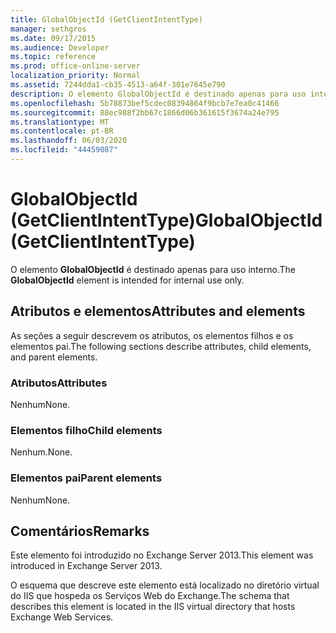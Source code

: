 ```yaml
---
title: GlobalObjectId (GetClientIntentType)
manager: sethgros
ms.date: 09/17/2015
ms.audience: Developer
ms.topic: reference
ms.prod: office-online-server
localization_priority: Normal
ms.assetid: 7244dda1-cb35-4513-a64f-301e7645e790
description: O elemento GlobalObjectId é destinado apenas para uso interno.
ms.openlocfilehash: 5b78873bef5cdec08394864f9bcb7e7ea0c41466
ms.sourcegitcommit: 88ec988f2bb67c1866d06b361615f3674a24e795
ms.translationtype: MT
ms.contentlocale: pt-BR
ms.lasthandoff: 06/03/2020
ms.locfileid: "44459087"
---
```

# <a name="globalobjectid-getclientintenttype"></a><span data-ttu-id="fa4c3-103">GlobalObjectId (GetClientIntentType)</span><span class="sxs-lookup"><span data-stu-id="fa4c3-103">GlobalObjectId (GetClientIntentType)</span></span>

<span data-ttu-id="fa4c3-104">O elemento **GlobalObjectId** é destinado apenas para uso interno.</span><span class="sxs-lookup"><span data-stu-id="fa4c3-104">The **GlobalObjectId** element is intended for internal use only.</span></span> 

## <a name="attributes-and-elements"></a><span data-ttu-id="fa4c3-105">Atributos e elementos</span><span class="sxs-lookup"><span data-stu-id="fa4c3-105">Attributes and elements</span></span>

<span data-ttu-id="fa4c3-106">As seções a seguir descrevem os atributos, os elementos filhos e os elementos pai.</span><span class="sxs-lookup"><span data-stu-id="fa4c3-106">The following sections describe attributes, child elements, and parent elements.</span></span>
  
### <a name="attributes"></a><span data-ttu-id="fa4c3-107">Atributos</span><span class="sxs-lookup"><span data-stu-id="fa4c3-107">Attributes</span></span>

<span data-ttu-id="fa4c3-108">Nenhum</span><span class="sxs-lookup"><span data-stu-id="fa4c3-108">None.</span></span>
  
### <a name="child-elements"></a><span data-ttu-id="fa4c3-109">Elementos filho</span><span class="sxs-lookup"><span data-stu-id="fa4c3-109">Child elements</span></span>

<span data-ttu-id="fa4c3-110">Nenhum.</span><span class="sxs-lookup"><span data-stu-id="fa4c3-110">None.</span></span>
  
### <a name="parent-elements"></a><span data-ttu-id="fa4c3-111">Elementos pai</span><span class="sxs-lookup"><span data-stu-id="fa4c3-111">Parent elements</span></span>

<span data-ttu-id="fa4c3-112">Nenhum</span><span class="sxs-lookup"><span data-stu-id="fa4c3-112">None.</span></span>
  
## <a name="remarks"></a><span data-ttu-id="fa4c3-113">Comentários</span><span class="sxs-lookup"><span data-stu-id="fa4c3-113">Remarks</span></span>

<span data-ttu-id="fa4c3-114">Este elemento foi introduzido no Exchange Server 2013.</span><span class="sxs-lookup"><span data-stu-id="fa4c3-114">This element was introduced in Exchange Server 2013.</span></span>
  
<span data-ttu-id="fa4c3-115">O esquema que descreve este elemento está localizado no diretório virtual do IIS que hospeda os Serviços Web do Exchange.</span><span class="sxs-lookup"><span data-stu-id="fa4c3-115">The schema that describes this element is located in the IIS virtual directory that hosts Exchange Web Services.</span></span>
  


